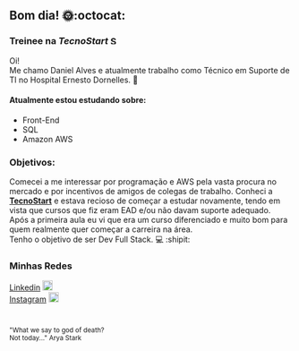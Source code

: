 ## Bom dia! :sun_with_face::octocat:

### Treinee na *_TecnoStart_* <img src="https://image.flaticon.com/icons/png/512/892/892663.png" alt="Seta" width="15"/>

 Oi!\
 Me chamo Daniel Alves e atualmente trabalho como Técnico em Suporte de TI no Hospital Ernesto Dornelles. :hospital:
 

#### Atualmente estou estudando sobre: 
- Front-End
- SQL
- Amazon AWS

### Objetivos:
Comecei a me interessar por programação e AWS pela vasta procura no mercado e por incentivos de amigos de colegas de trabalho.
Conheci a **[TecnoStart](https://tecnostart.com.br/)** e estava recioso de começar a estudar novamente,
tendo em vista que cursos que fiz eram EAD e/ou não davam suporte adequado. Após a primeira aula eu vi que era um curso diferenciado e muito
bom para quem realmente quer começar a carreira na área.\
Tenho o objetivo de ser Dev Full Stack. :computer: :shipit:




### Minhas Redes

[Linkedin](https://www.linkedin.com/in/daniel-rodrigues-90a223169/) <img src="https://image.flaticon.com/icons/png/512/174/174857.png" alt="Linkedin" width="18"/>\
[Instagram](https://www.instagram.com/DaniBibs) <img src="https://logodownload.org/wp-content/uploads/2017/04/instagram-logo-6.png" alt="Instagram" width="18"/>



#
<sup>"What we say to god of death?</sup>\
<sup>Not today..." Arya Stark</sup>



<!--
**DanielAlvesR/DanielAlvesR** is a ✨ _special_ ✨ repository because its `README.md` (this file) appears on your GitHub profile.

Here are some ideas to get you started:

- 🔭 I’m currently working on ...
- 🌱 I’m currently learning ...
- 👯 I’m looking to collaborate on ...
- 🤔 I’m looking for help with ...
- 💬 Ask me about ...
- 📫 How to reach me: ...
- 😄 Pronouns: ...
- ⚡ Fun fact: ...
-->
